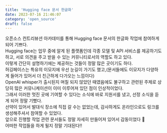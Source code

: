 ```yaml
---
title: 'Hugging face 문서 한글화'
date: 2023-07-16 21:46:07
category: 'open_source'
draft: false
---
```

오픈소스 컨트리뷰션 아카데미를 통해 Hugging face 문서의 한글화 작업에 참여하게 되어 기쁘다.  
Hugging face는 업무 중에 알게 된 플랫폼인데 각종 모델 및 API 서비스를 제공하기도 하고, 서로 의견을 주고 받을 수 있는 커뮤니티로서의 역할도 하고 있다.  
이렇게 간단히 설명하기에는 제공하는 것들이 정말 많은 곳이기도 하다.  
허깅페이스는 특유의 이모지에 우선 눈길이 가기도 했고,(문서들에도 이모지가 다양하게 들어가 있어서 더 친근하게 다가오는 느낌이다)  
OpenAI whisper가 출시된지 며칠 되지 않았던 때였음에도 불구하고 관련된 주제로 상당히 많은 커뮤니케이션이 이미 이루어져 있던 점이 인상적이었다.  
그래서 이러한 멋진 곳에 기여할 수 있다는 소식에 바로 지원서를 냈고, 선정 소식을 듣게 되어 정말 기뻤다.  
선약이 있어서 발대식 장소에 직접 갈 수는 없었는데, 감사하게도 온라인으로도 링크를 생성해주셔서 참여할 수 있었다.  
앞으로 진행할 작업 관련 문서들도 정말 자세히 만들어져 있어서 감동이었다 🥹   
어떠한 작업들을 하게 될지 정말 기대된다!!  
